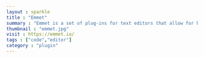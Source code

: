 ```yaml
---
layout : sparkle
title : "Emmet"
summary : "Emmet is a set of plug-ins for text editors that allow for high-speed coding and editing in HTML, XML, XSL, and other structured code formats via content assist."
thumbnail : "emmet.jpg"
visit : https://emmet.io/
tags : ["code","editor"]
category : "plugin"
---
```

